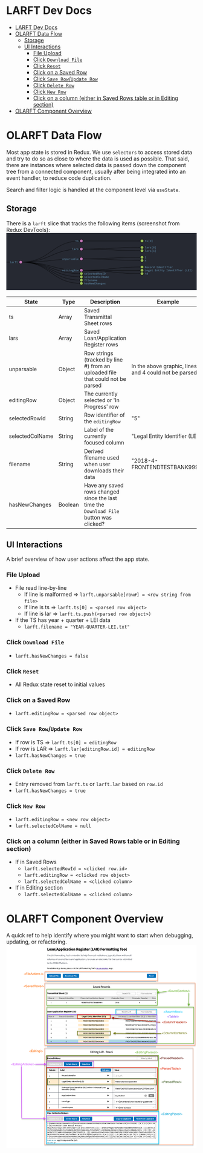 # LARFT Dev Docs

- [LARFT Dev Docs](#larft-dev-docs)
- [OLARFT Data Flow](#olarft-data-flow)
  - [Storage](#storage)
  - [UI Interactions](#ui-interactions)
    - [File Upload](#file-upload)
    - [Click `Download File`](#click-download-file)
    - [Click `Reset`](#click-reset)
    - [Click on a Saved Row](#click-on-a-saved-row)
    - [Click `Save Row`/`Update Row`](#click-save-rowupdate-row)
    - [Click `Delete Row`](#click-delete-row)
    - [Click `New Row`](#click-new-row)
    - [Click on a column (either in Saved Rows table or in Editing section)](#click-on-a-column-either-in-saved-rows-table-or-in-editing-section)
- [OLARFT Component Overview](#olarft-component-overview)

# OLARFT Data Flow

Most app state is stored in Redux. We use `selectors` to access stored data and try to do so as close to where the data is used as possible. That said, there are instances where selected data is passed down the component tree from a connected component, usually after being integrated into an event handler, to reduce code duplication.

Search and filter logic is handled at the component level via `useState`.

## Storage

There is a `larft` slice that tracks the following items (screenshot from Redux DevTools):
![larft slice](larft-slice.png)

| State           | Type    | Description                                                                             | Example                                                 |
| --------------- | ------- | --------------------------------------------------------------------------------------- | ------------------------------------------------------- |
| ts              | Array   | Saved Transmittal Sheet rows                                                            |                                                         |
| lars            | Array   | Saved Loan/Application Register rows                                                    |                                                         |
| unparsable      | Object  | Row strings (tracked by line #) from an uploaded file that could not be parsed          | In the above graphic, lines 2 and 4 could not be parsed |
| editingRow      | Object  | The currently selected or 'In Progress' row                                             |                                                         |
| selectedRowId   | String  | Row identifier of the `editingRow`                                                      | "5"                                                     |
| selectedColName | String  | Label of the currently focused column                                                   | "Legal Entity Identifier (LEI)"                         |
| filename        | String  | Derived filename used when user downloads their data                                    | "2018-4-FRONTENDTESTBANK9999"                           |
| hasNewChanges   | Boolean | Have any saved rows changed since the last time the `Download File` button was clicked? |                                                         |

## UI Interactions

A brief overview of how user actions affect the app state.

### File Upload

- File read line-by-line
  - If line is malformed => `larft.unparsable[row#] = <row string from file>`
  - If line is ts => `larft.ts[0] = <parsed row object>`
  - If line is lar => `larft.ts.push(<parsed row object>)`
- If the TS has year + quarter + LEI data
  - `larft.filename = "YEAR-QUARTER-LEI.txt"`

### Click `Download File`

- `larft.hasNewChanges = false`

### Click `Reset`

- All Redux state reset to initial values

### Click on a Saved Row

- `larft.editingRow = <parsed row object>`

### Click `Save Row`/`Update Row`

- If row is TS => `larft.ts[0] = editingRow`
- If row is LAR => `larft.lar[editingRow.id] = editingRow`
- `larft.hasNewChanges = true`

### Click `Delete Row`

- Entry removed from `larft.ts` or `larft.lar` based on `row.id`
- `larft.hasNewChanges = true`

### Click `New Row`

- `larft.editingRow = <new row object>`
- `larft.selectedColName = null`

### Click on a column (either in Saved Rows table or in Editing section)

- If in Saved Rows
  - `larft.selectedRowId = <clicked row.id>`
  - `larft.editingRow = <clicked row object>`
  - `larft.selectedColName = <clicked column>`
- If in Editing section
  - `larft.selectedColName = <clicked column>`

# OLARFT Component Overview

A quick ref to help identify where you might want to start when debugging, updating, or refactoring.
![Components](larft-components.png)
